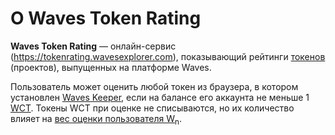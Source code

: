 # О Waves Token Rating

**Waves Token Rating** — онлайн-сервис (<https://tokenrating.wavesexplorer.com>), показывающий рейтинги [токенов](/blockchain/token.md) (проектов), выпущенных на платформе Waves.

Пользователь может оценить любой токен из браузера, в котором установлен [Waves Keeper](/waves-keeper/about-waves-keeper.md), если на балансе его аккаунта не меньше 1 [WCT](/blockchain/token/wct.md). Токены WCT при оценке не списываются, но их количество влияет на [вес оценки пользователя W<sub>n</sub>](/blockchain/waves-token-rating/rating-formula.md).
